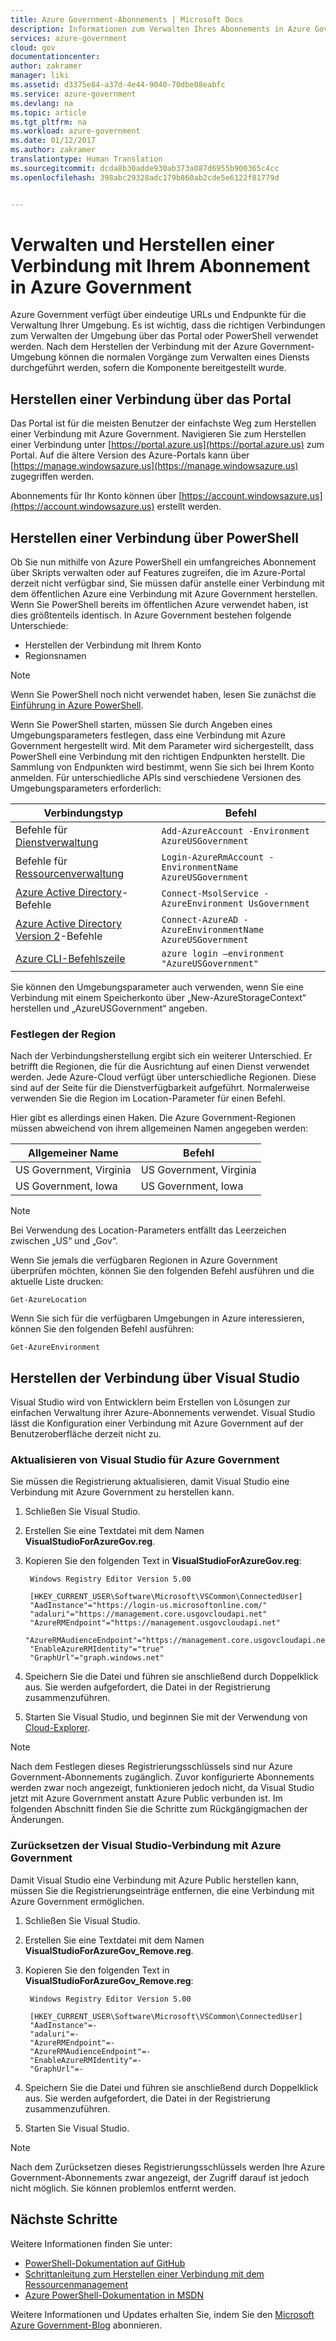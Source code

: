 ```yaml
---
title: Azure Government-Abonnements | Microsoft Docs
description: Informationen zum Verwalten Ihres Abonnements in Azure Government
services: azure-government
cloud: gov
documentationcenter: 
author: zakramer
manager: liki
ms.assetid: d3375e84-a37d-4e44-9040-70dbe08eabfc
ms.service: azure-government
ms.devlang: na
ms.topic: article
ms.tgt_pltfrm: na
ms.workload: azure-government
ms.date: 01/12/2017
ms.author: zakramer
translationtype: Human Translation
ms.sourcegitcommit: dcda8b30adde930ab373a087d6955b900365c4cc
ms.openlocfilehash: 398abc29328adc179b860ab2cde5e6122f81779d


---
```

# <a name="managing-and-connecting-to-your-subscription-in-azure-government"></a>Verwalten und Herstellen einer Verbindung mit Ihrem Abonnement in Azure Government
Azure Government verfügt über eindeutige URLs und Endpunkte für die Verwaltung Ihrer Umgebung. Es ist wichtig, dass die richtigen Verbindungen zum Verwalten der Umgebung über das Portal oder PowerShell verwendet werden. Nach dem Herstellen der Verbindung mit der Azure Government-Umgebung können die normalen Vorgänge zum Verwalten eines Diensts durchgeführt werden, sofern die Komponente bereitgestellt wurde.

## <a name="connecting-via-the-portal"></a>Herstellen einer Verbindung über das Portal
Das Portal ist für die meisten Benutzer der einfachste Weg zum Herstellen einer Verbindung mit Azure Government.  Navigieren Sie zum Herstellen einer Verbindung unter [https://portal.azure.us](https://portal.azure.us) zum Portal.  Auf die ältere Version des Azure-Portals kann über [https://manage.windowsazure.us](https://manage.windowsazure.us) zugegriffen werden.

Abonnements für Ihr Konto können über [https://account.windowsazure.us](https://account.windowsazure.us) erstellt werden.

## <a name="connecting-via-powershell"></a>Herstellen einer Verbindung über PowerShell
Ob Sie nun mithilfe von Azure PowerShell ein umfangreiches Abonnement über Skripts verwalten oder auf Features zugreifen, die im Azure-Portal derzeit nicht verfügbar sind, Sie müssen dafür anstelle einer Verbindung mit dem öffentlichen Azure eine Verbindung mit Azure Government herstellen.  Wenn Sie PowerShell bereits im öffentlichen Azure verwendet haben, ist dies größtenteils identisch.  In Azure Government bestehen folgende Unterschiede:

* Herstellen der Verbindung mit Ihrem Konto
* Regionsnamen

> [!NOTE]
> Wenn Sie PowerShell noch nicht verwendet haben, lesen Sie zunächst die [Einführung in Azure PowerShell](/powershell/azureps-cmdlets-docs).
> 
> 

Wenn Sie PowerShell starten, müssen Sie durch Angeben eines Umgebungsparameters festlegen, dass eine Verbindung mit Azure Government hergestellt wird.  Mit dem Parameter wird sichergestellt, dass PowerShell eine Verbindung mit den richtigen Endpunkten herstellt.  Die Sammlung von Endpunkten wird bestimmt, wenn Sie sich bei Ihrem Konto anmelden.  Für unterschiedliche APIs sind verschiedene Versionen des Umgebungsparameters erforderlich:

| Verbindungstyp | Befehl |
| --- | --- |
| Befehle für [Dienstverwaltung](https://msdn.microsoft.com/library/dn708504.aspx) |`Add-AzureAccount -Environment AzureUSGovernment` |
| Befehle für [Ressourcenverwaltung](https://msdn.microsoft.com/library/mt125356.aspx) |`Login-AzureRmAccount -EnvironmentName AzureUSGovernment` |
| [Azure Active Directory](https://msdn.microsoft.com/library/azure/jj151815.aspx)-Befehle |`Connect-MsolService -AzureEnvironment UsGovernment` |
| [Azure Active Directory Version 2](https://msdn.microsoft.com/library/azure/mt757189.aspx)-Befehle |`Connect-AzureAD -AzureEnvironmentName AzureUSGovernment` |
| [Azure CLI-Befehlszeile](../xplat-cli-install.md) |`azure login –environment "AzureUSGovernment"` |

Sie können den Umgebungsparameter auch verwenden, wenn Sie eine Verbindung mit einem Speicherkonto über „New-AzureStorageContext“ herstellen und „AzureUSGovernment“ angeben.

### <a name="determining-region"></a>Festlegen der Region
Nach der Verbindungsherstellung ergibt sich ein weiterer Unterschied. Er betrifft die Regionen, die für die Ausrichtung auf einen Dienst verwendet werden.  Jede Azure-Cloud verfügt über unterschiedliche Regionen.  Diese sind auf der Seite für die Dienstverfügbarkeit aufgeführt.  Normalerweise verwenden Sie die Region im Location-Parameter für einen Befehl.

Hier gibt es allerdings einen Haken.  Die Azure Government-Regionen müssen abweichend von ihrem allgemeinen Namen angegeben werden:

| Allgemeiner Name | Befehl |
| --- | --- |
| US Government, Virginia |US Government, Virginia |
| US Government, Iowa |US Government, Iowa |

> [!NOTE]
> Bei Verwendung des Location-Parameters entfällt das Leerzeichen zwischen „US“ und „Gov“.
> 
> 

Wenn Sie jemals die verfügbaren Regionen in Azure Government überprüfen möchten, können Sie den folgenden Befehl ausführen und die aktuelle Liste drucken:

    Get-AzureLocation

Wenn Sie sich für die verfügbaren Umgebungen in Azure interessieren, können Sie den folgenden Befehl ausführen:

    Get-AzureEnvironment

## <a name="connecting-via-visual-studio"></a>Herstellen der Verbindung über Visual Studio
Visual Studio wird von Entwicklern beim Erstellen von Lösungen zur einfachen Verwaltung ihrer Azure-Abonnements verwendet.  Visual Studio lässt die Konfiguration einer Verbindung mit Azure Government auf der Benutzeroberfläche derzeit nicht zu.  

### <a name="updating-visual-studio-for-azure-government"></a>Aktualisieren von Visual Studio für Azure Government
Sie müssen die Registrierung aktualisieren, damit Visual Studio eine Verbindung mit Azure Government zu herstellen kann.

1. Schließen Sie Visual Studio.
2. Erstellen Sie eine Textdatei mit dem Namen **VisualStudioForAzureGov.reg**.
3. Kopieren Sie den folgenden Text in **VisualStudioForAzureGov.reg**:
   
        Windows Registry Editor Version 5.00
   
        [HKEY_CURRENT_USER\Software\Microsoft\VSCommon\ConnectedUser]
        "AadInstance"="https://login-us.microsoftonline.com/"
        "adaluri"="https://management.core.usgovcloudapi.net"
        "AzureRMEndpoint"="https://management.usgovcloudapi.net"
        "AzureRMAudienceEndpoint"="https://management.core.usgovcloudapi.net"
        "EnableAzureRMIdentity"="true"
        "GraphUrl"="graph.windows.net"
4. Speichern Sie die Datei und führen sie anschließend durch Doppelklick aus.  Sie werden aufgefordert, die Datei in der Registrierung zusammenzuführen.
5. Starten Sie Visual Studio, und beginnen Sie mit der Verwendung von [Cloud-Explorer](../vs-azure-tools-resources-managing-with-cloud-explorer.md).

> [!NOTE]
> Nach dem Festlegen dieses Registrierungsschlüssels sind nur Azure Government-Abonnements zugänglich.  Zuvor konfigurierte Abonnements werden zwar noch angezeigt, funktionieren jedoch nicht, da Visual Studio jetzt mit Azure Government anstatt Azure Public verbunden ist.  Im folgenden Abschnitt finden Sie die Schritte zum Rückgängigmachen der Änderungen.
> 
> 

### <a name="reverting-visual-studio-connection-to-azure-government"></a>Zurücksetzen der Visual Studio-Verbindung mit Azure Government
Damit Visual Studio eine Verbindung mit Azure Public herstellen kann, müssen Sie die Registrierungseinträge entfernen, die eine Verbindung mit Azure Government ermöglichen.

1. Schließen Sie Visual Studio.
2. Erstellen Sie eine Textdatei mit dem Namen **VisualStudioForAzureGov_Remove.reg**.
3. Kopieren Sie den folgenden Text in **VisualStudioForAzureGov_Remove.reg**:
   
        Windows Registry Editor Version 5.00
   
        [HKEY_CURRENT_USER\Software\Microsoft\VSCommon\ConnectedUser]
        "AadInstance"=-
        "adaluri"=-
        "AzureRMEndpoint"=-
        "AzureRMAudienceEndpoint"=-
        "EnableAzureRMIdentity"=-
        "GraphUrl"=-
4. Speichern Sie die Datei und führen sie anschließend durch Doppelklick aus.  Sie werden aufgefordert, die Datei in der Registrierung zusammenzuführen.
5. Starten Sie Visual Studio.

> [!NOTE]
> Nach dem Zurücksetzen dieses Registrierungsschlüssels werden Ihre Azure Government-Abonnements zwar angezeigt, der Zugriff darauf ist jedoch nicht möglich.  Sie können problemlos entfernt werden.
> 
> 

## <a name="next-steps"></a>Nächste Schritte
Weitere Informationen finden Sie unter:

* [PowerShell-Dokumentation auf GitHub](https://github.com/Azure/azure-powershell)
* [Schrittanleitung zum Herstellen einer Verbindung mit dem Ressourcenmanagement](https://blogs.msdn.microsoft.com/azuregov/2015/10/08/configuring-arm-on-azure-gc/)
* [Azure PowerShell-Dokumentation in MSDN](https://msdn.microsoft.com/library/mt619274.aspx)

Weitere Informationen und Updates erhalten Sie, indem Sie den [Microsoft Azure Government-Blog](https://blogs.msdn.microsoft.com/azuregov/) abonnieren.




<!--HONumber=Dec16_HO2-->


